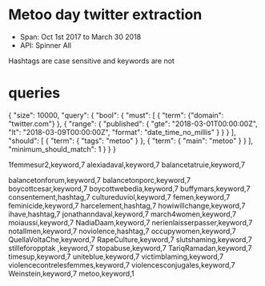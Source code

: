 # Metoo day twitter extraction

* Span: Oct 1st 2017 to March 30 2018
* API: Spinner All

Hashtags are case sensitive and keywords are not


# queries
{
    "size": 10000,
    "query":
        {
          "bool": {
            "must": [
                { "term":  {"domain": "twitter.com"} },
                { "range": { "published": { "gte": "2018-03-01T00:00:00Z", "lt": "2018-03-09T00:00:00Z", "format": "date_time_no_millis" } } }
            ],
            "should": [
                { "term": { "tags": "metoo" }   },
                { "term": { "main": "metoo" }   }
            ],
            "minimum_should_match": 1
          }
        }
}

1femmesur2,keyword,7
alexiadaval,keyword,7
balancetatruie,keyword,7

balancetonforum,keyword,7
balancetonporc,keyword,7
boycottcesar,keyword,7
boycottwebedia,keyword,7
buffymars,keyword,7
consentement,hashtag,7
cultureduviol,keyword,7
femen,keyword,7
feminicide,keyword,7
harcelement,hashtag,7
howiwillchange,keyword,7
ihave,hashtag,7
jonathanndaval,keyword,7
march4women,keyword,7
moiaussi,keyword,7
NadiaDaam,keyword,7
nerienlaisserpasser,keyword,7
notallmen,keyword,7
noviolence,hashtag,7
occupywomen,keyword,7
QuellaVoltaChe,keyword,7
RapeCulture,keyword,7
slutshaming,keyword,7
stilleforopptak ,keyword,7
stopabuse,keyword,7
TariqRamadan,keyword,7
timesup,keyword,7
uniteblue,keyword,7
victimblaming,keyword,7
violencecontrelesfemmes,keyword,7
violencesconjugales,keyword,7
Weinstein,keyword,7
metoo,keyword,1
